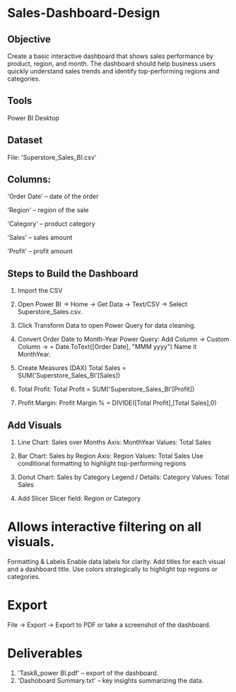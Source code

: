 # Sales-Dashboard-Design

## Objective
Create a basic interactive dashboard that shows sales performance by product, region, and month. The dashboard should help business users quickly understand sales trends and identify top-performing regions and categories.

## Tools
Power BI Desktop 

## Dataset

File: 'Superstore_Sales_BI.csv'

## Columns:

'Order Date' – date of the order

'Region' – region of the sale

'Category' – product category

'Sales' – sales amount

'Profit' – profit amount

## Steps to Build the Dashboard

1. Import the CSV

2. Open Power BI → Home → Get Data → Text/CSV → Select Superstore_Sales.csv.

3. Click Transform Data to open Power Query for data cleaning.

4. Convert Order Date to Month-Year
   Power Query: Add Column → Custom Column →
   = Date.ToText([Order Date], "MMM yyyy") 
   Name it MonthYear.

5. Create Measures (DAX)
Total Sales = SUM('Superstore_Sales_BI'[Sales])

6. Total Profit:
Total Profit = SUM('Superstore_Sales_BI'[Profit])

7. Profit Margin:
Profit Margin % = DIVIDE([Total Profit],[Total Sales],0)

## Add Visuals

1. Line Chart: Sales over Months
   Axis: MonthYear
   Values: Total Sales

2. Bar Chart: Sales by Region
   Axis: Region
   Values: Total Sales
   Use conditional formatting to highlight top-performing regions
   
3. Donut Chart: Sales by Category
   Legend / Details: Category
   Values: Total Sales

4. Add Slicer
   Slicer field: Region or Category

# Allows interactive filtering on all visuals.

Formatting & Labels
Enable data labels for clarity.
Add titles for each visual and a dashboard title.
Use colors strategically to highlight top regions or categories.

# Export
File → Export → Export to PDF or take a screenshot of the dashboard.


# Deliverables
1. 'Task8_power BI.pdf' – export of the dashboard.
2. 'Dashoboard Summary.txt' – key insights summarizing the data.




